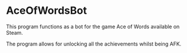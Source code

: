 # AceOfWordsBot

This program functions as a bot for the game Ace of Words available on Steam.

The program allows for unlocking all the achievements whilst being AFK.
